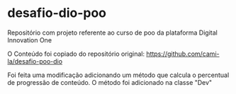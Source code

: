 # desafio-dio-poo
Repositório com projeto referente ao curso de poo da plataforma Digital Innovation One

O Conteúdo foi copiado do repositório original: https://github.com/cami-la/desafio-poo-dio

Foi feita uma modificação adicionando um método que calcula o percentual de progressão de conteúdo.
O método foi adicionado na classe "Dev"
